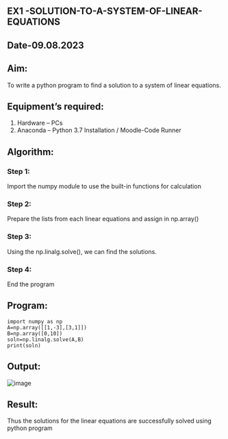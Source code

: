 ## EX1 -SOLUTION-TO-A-SYSTEM-OF-LINEAR-EQUATIONS

## Date-09.08.2023
## Aim:
To write a python program to find a solution to a system of linear equations.
## Equipment’s required:
1. 	Hardware – PCs
2. 	Anaconda – Python 3.7 Installation / Moodle-Code Runner
## Algorithm:
### Step 1: 
Import the numpy module to use the built-in functions for calculation
### Step 2: 
Prepare the lists from each linear equations and assign in np.array()
### Step 3: 
Using the np.linalg.solve(), we can find the solutions.
### Step 4: 
End the program
## Program:
```
import numpy as np
A=np.array([[1,-3],[3,1]])
B=np.array([0,10])
soln=np.linalg.solve(A,B)
print(soln)
```
## Output:
![image](https://github.com/Kishorekumar22060/-SOLUTION-TO-A-SYSTEM-OF-LINEAR-EQUATIONS/assets/141472136/c500fed9-7f84-459f-a724-4290ed02ce6f)

## Result: 
Thus the solutions for the linear equations are successfully solved using python program


